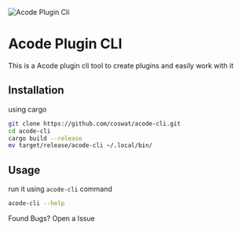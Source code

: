 ![Acode Plugin Cli](https://github-production-user-asset-6210df.s3.amazonaws.com/97345827/266290195-9d09fa68-0044-4b1d-96ee-5df5e426a9af.jpeg)

# Acode Plugin CLI 

This is a Acode plugin cli tool to create plugins and easily work with it

## Installation

using cargo

```bash
git clone https://github.com/coswat/acode-cli.git
cd acode-cli
cargo build --release
mv target/release/acode-cli ~/.local/bin/
```

## Usage

run it using `acode-cli` command

```bash
acode-cli --help
```

Found Bugs? Open a Issue
